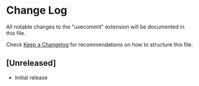 # Change Log

All notable changes to the "usecommit" extension will be documented in this file.

Check [Keep a Changelog](http://keepachangelog.com/) for recommendations on how to structure this file.

## [Unreleased]

- Initial release